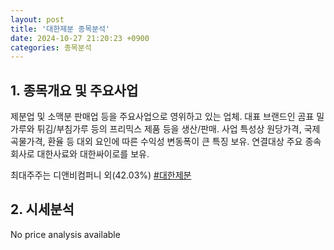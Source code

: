 ```yaml
---
layout: post
title: '대한제분 종목분석'
date: 2024-10-27 21:20:23 +0900
categories: 종목분석
---
```


## 1. 종목개요 및 주요사업

제분업 및 소맥분 판매업 등을 주요사업으로 영위하고 있는 업체. 대표 브랜드인 곰표 밀가루와 튀김/부침가루 등의 프리믹스 제품 등을 생산/판매. 사업 특성상 원당가격, 국제곡물가격, 환율 등 대외 요인에 따른 수익성 변동폭이 큰 특징 보유. 연결대상 주요 종속회사로 대한사료와 대한싸이로를 보유. 

최대주주는 디앤비컴퍼니 외(42.03%)
[#대한제분](#)

## 2. 시세분석

No price analysis available
